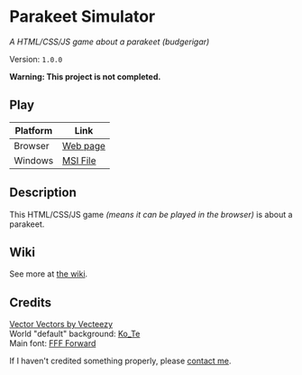 # Parakeet Simulator
*A HTML/CSS/JS game about a parakeet (budgerigar)*

Version: `1.0.0`

**Warning: This project is not completed.**

## Play
Platform|Link
--|--
Browser|[Web page](https://entityplantt.github.io/parakeet-simulator/)
Windows|[MSI File](https://github.com/EntityPlantt/parakeet-simulator/raw/main/msi/Parakeet%20Simulator.msi)

## Description
This HTML/CSS/JS game *(means it can be played in the browser)* is about a parakeet.

## Wiki
See more at [the wiki](https://github.com/EntityPlantt/parakeet-simulator/wiki).

## Credits
[Vector Vectors by Vecteezy](https://www.vecteezy.com/free-vector/vector)  
World "default" background: [Ko_Te](https://www.istockphoto.com/portfolio/Ko_Te?mediatype=illustration)  
Main font: [FFF Forward](https://www.1001fonts.com/fff-forward-font.html)

If I haven't credited something properly, please [contact me](mailto:nikola.stojkovski.ns@gmail.com?subject=Inappropiate%20credit%20given&body=Dear%20EntityPlantt%2C%0D%0AYou%20have%20credited%20someone's%20artwork%20or%20creation%20inappropriately.%0D%0AThing%3A%20%5BThe%20thing%20that%20you%20are%20talking%20about%5D%0D%0AHow%20to%20properly%20credit%20it%3A%0D%0A%5BPlease%20give%20information.%20Example%3A%20add%20link%20to%20the%20profile%5D).

